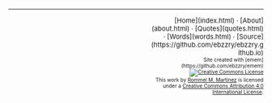 
***
<div style="text-align: right; float: right; max-width: 16em;">

<div style="font-size: small">
[Home](index.html) · [About](about.html) · [Quotes](quotes.html) · [Words](words.html) · [Source](https://github.com/ebzzry/ebzzry.github.io)
</div>
<div style="font-size: x-small">
Site created with [emem](https://github.com/ebzzry/emem)
</div>

<div style="font-size: x-small">
<a rel="license" href="http://creativecommons.org/licenses/by/4.0/"><img alt="Creative Commons License" style="border-width:0" src="https://i.creativecommons.org/l/by/4.0/88x31.png" /></a><br />This work by <a xmlns:cc="http://creativecommons.org/ns#" href="https://ebzzry.github.io" property="cc:attributionName" rel="cc:attributionURL">Rommel M. Martinez</a> is licensed under a <a rel="license" href="http://creativecommons.org/licenses/by/4.0/">Creative Commons Attribution 4.0 International License</a>.
</div>

</div>
